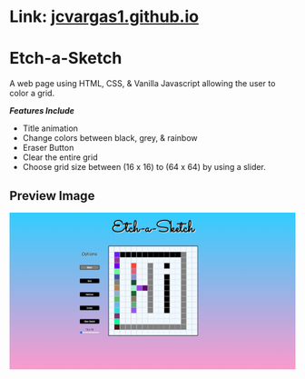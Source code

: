 # Link: [jcvargas1.github.io](jcvargas1.github.io)

# Etch-a-Sketch 
A web page using HTML, CSS, & Vanilla Javascript allowing the user to color a grid.

***Features Include***
<ul>
  <li>Title animation
  <li>Change colors between black, grey, & rainbow
  <li>Eraser Button
  <li>Clear the entire grid
  <li>Choose grid size between (16 x 16) to (64 x 64) by using a slider.
 </ul>
 
 <h2> Preview Image</h2>
 
 ![](https://github.com/jcvargas1/jcvargas1.github.io/blob/main/etch-a-sketch-preview.png)
